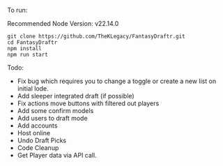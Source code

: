 To run:

Recommended Node Version: v22.14.0 
```
git clone https://github.com/TheKLegacy/FantasyDraftr.git
cd FantasyDraftr
npm install
npm run start
```

Todo:
- Fix bug which requires you to change a toggle or create a new list on initial lode. 
- Add sleeper integrated draft (if possible)
- Fix actions move buttons with filtered out players
- Add some confirm models
- Add users to draft mode
- Add accounts
- Host online
- Undo Draft Picks
- Code Cleanup
- Get Player data via API call.

